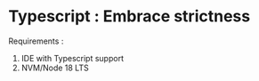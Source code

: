 # Typescript : Embrace strictness

Requirements :

1. IDE with Typescript support
2. NVM/Node 18 LTS
